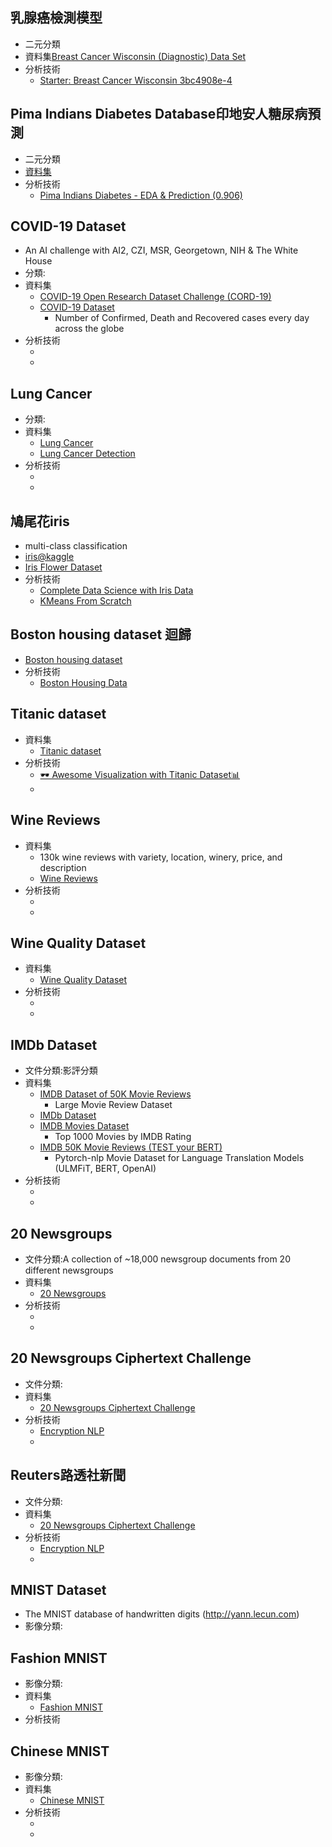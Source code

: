 ## 乳腺癌檢測模型
- 二元分類
- 資料集[Breast Cancer Wisconsin (Diagnostic) Data Set](https://www.kaggle.com/datasets/uciml/breast-cancer-wisconsin-data)
- 分析技術
  - [Starter: Breast Cancer Wisconsin 3bc4908e-4](https://www.kaggle.com/code/yusueframadan/starter-breast-cancer-wisconsin-3bc4908e-4)

## Pima Indians Diabetes Database印地安人糖尿病預測
- 二元分類
- [資料集](https://www.kaggle.com/datasets/uciml/pima-indians-diabetes-database)
- 分析技術
  - [Pima Indians Diabetes - EDA & Prediction (0.906)](https://www.kaggle.com/code/vincentlugat/pima-indians-diabetes-eda-prediction-0-906) 

## COVID-19  Dataset 
- An AI challenge with AI2, CZI, MSR, Georgetown, NIH & The White House
- 分類:
- 資料集
  - [COVID-19 Open Research Dataset Challenge (CORD-19)](https://www.kaggle.com/datasets/allen-institute-for-ai/CORD-19-research-challenge) 
  - [COVID-19 Dataset](https://www.kaggle.com/datasets/imdevskp/corona-virus-report)
    - Number of Confirmed, Death and Recovered cases every day across the globe
- 分析技術
  - []() 
  - []()
## Lung Cancer
- 分類:
- 資料集
  - [Lung Cancer](https://www.kaggle.com/datasets/mysarahmadbhat/lung-cancer) 
  - [Lung Cancer Detection](https://www.kaggle.com/datasets/jillanisofttech/lung-cancer-detection)
- 分析技術
  - []() 
  - []()

## 鳩尾花iris
- multi-class classification
- [iris@kaggle](https://www.kaggle.com/datasets/uciml/iris)
- [Iris Flower Dataset](https://www.kaggle.com/datasets/arshid/iris-flower-dataset)
- 分析技術
  - [Complete Data Science with Iris Data](https://www.kaggle.com/code/pamelakinga/complete-data-science-with-iris-data) 
  - [KMeans From Scratch](https://www.kaggle.com/code/fareselmenshawii/kmeans-from-scratch)

## Boston housing dataset 迴歸
- [Boston housing dataset](https://www.kaggle.com/datasets/altavish/boston-housing-dataset)
- 分析技術
  - [Boston Housing Data](https://www.kaggle.com/code/kirthna/boston-housing-data)

## Titanic dataset
- 資料集
  - [Titanic dataset](https://www.kaggle.com/datasets/brendan45774/test-file) 
- 分析技術
  - [🕶 Awesome Visualization with Titanic Dataset📊](https://www.kaggle.com/code/subinium/awesome-visualization-with-titanic-dataset) 
  - []()


## Wine Reviews
- 資料集
  - 130k wine reviews with variety, location, winery, price, and description
  - [Wine Reviews](https://www.kaggle.com/datasets/zynicide/wine-reviews) 
- 分析技術
  - []() 
  - []()
## Wine Quality Dataset
- 資料集
  - [Wine Quality Dataset](https://www.kaggle.com/datasets/yasserh/wine-quality-dataset) 
- 分析技術
  - []() 
  - []()


## IMDb Dataset
- 文件分類:影評分類
- 資料集
  - [IMDB Dataset of 50K Movie Reviews](https://www.kaggle.com/datasets/lakshmi25npathi/imdb-dataset-of-50k-movie-reviews)
    - Large Movie Review Dataset
  - [IMDb Dataset](https://www.kaggle.com/datasets/ashirwadsangwan/imdb-dataset)
  - [IMDB Movies Dataset](https://www.kaggle.com/datasets/harshitshankhdhar/imdb-dataset-of-top-1000-movies-and-tv-shows)
    - Top 1000 Movies by IMDB Rating
  - [IMDB 50K Movie Reviews (TEST your BERT)](https://www.kaggle.com/datasets/atulanandjha/imdb-50k-movie-reviews-test-your-bert)
    - Pytorch-nlp Movie Dataset for Language Translation Models (ULMFiT, BERT, OpenAI)
- 分析技術
  - []() 
  - []()

## 20 Newsgroups
- 文件分類:A collection of ~18,000 newsgroup documents from 20 different newsgroups
- 資料集
  - [20 Newsgroups](https://www.kaggle.com/datasets/crawford/20-newsgroups) 
- 分析技術
  - []() 
  - []()

## 20 Newsgroups Ciphertext Challenge
- 文件分類:
- 資料集
  - [20 Newsgroups Ciphertext Challenge](https://www.kaggle.com/competitions/20-newsgroups-ciphertext-challenge) 
- 分析技術
  - [Encryption NLP](https://www.kaggle.com/code/acauveri/encryption-nlp) 
  - []()

## Reuters路透社新聞
- 文件分類:
- 資料集
  - [20 Newsgroups Ciphertext Challenge](https://www.kaggle.com/competitions/20-newsgroups-ciphertext-challenge) 
- 分析技術
  - [Encryption NLP](https://www.kaggle.com/code/acauveri/encryption-nlp) 
  - []()

## MNIST Dataset
- The MNIST database of handwritten digits (http://yann.lecun.com)
- 影像分類:

## Fashion MNIST
- 影像分類:
- 資料集
  - [Fashion MNIST]() 
- 分析技術
## Chinese MNIST
- 影像分類:
- 資料集
  - [Chinese MNIST](https://www.kaggle.com/datasets/gpreda/chinese-mnist) 
- 分析技術
  - []() 
  - []()


